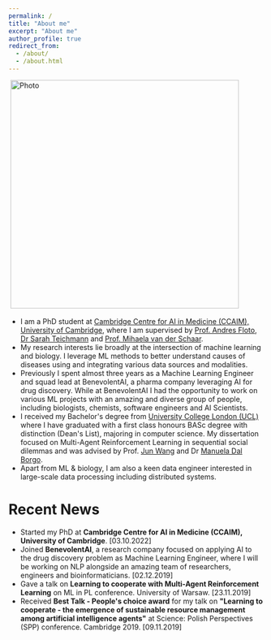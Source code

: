 ```yaml
---
permalink: /
title: "About me"
excerpt: "About me"
author_profile: true
redirect_from: 
  - /about/
  - /about.html
---
```


<p align="center">

  <img src="https://macwiatrak.github.io/files/profile_in_mountains.png" alt="Photo" style="width: 450px;"/> 

</p>

* I am a PhD student at [Cambridge Centre for AI in Medicine (CCAIM), University of Cambridge](https://ccaim.cam.ac.uk/), where I am supervised by [Prof. Andres Floto](http://www.med.cam.ac.uk/floto/), [Dr Sarah Teichmann](https://www.sanger.ac.uk/person/teichmann-sarah/) and [Prof. Mihaela van der Schaar](https://www.vanderschaar-lab.com/prof-mihaela-van-der-schaar/).
* My research interests lie broadly at the intersection of machine learning and biology. I leverage ML methods to better understand causes of diseases using and integrating various data sources and modalities.
* Previously I spent almost three years as a Machine Learning Engineer and squad lead at BenevolentAI, a pharma company leveraging AI for drug discovery. While at BenevolentAI I had the opportunity to work on various ML projects with an amazing and diverse group of people, including biologists, chemists, software engineers and AI Scientists.
* I received my Bachelor's degree from [University College London (UCL)](https://www.ucl.ac.uk/) where I have graduated with a first class honours BASc degree with distinction (Dean's List), majoring in computer science. My dissertation focused on Multi-Agent Reinforcement Learning in sequential social dilemmas and was advised by Prof. [Jun Wang](http://www0.cs.ucl.ac.uk/staff/Jun.Wang/) and Dr [Manuela Dal Borgo](https://www.classics.cam.ac.uk/directory/dr-manuela-dal-borgo).
* Apart from ML & biology, I am also a keen data engineer interested in large-scale data processing including distributed systems.

Recent News
======
* Started my PhD at **Cambridge Centre for AI in Medicine (CCAIM), University of Cambridge**. [03.10.2022]
* Joined **BenevolentAI**, a research company focused on applying AI to the drug discovery problem as Machine Learning Engineer, where I will be working on NLP alongside an amazing team of researchers, engineers and bioinformaticians.  [02.12.2019]
* Gave a talk on **Learning to cooperate with Multi-Agent Reinforcement Learning** on ML in PL conference. University of Warsaw. [23.11.2019]
* Received **Best Talk - People's choice award** for my talk on **"Learning to cooperate - the emergence of sustainable resource management among artificial intelligence agents"** at Science: Polish Perspectives (SPP) conference. Cambridge 2019. [09.11.2019]

[//]: # (* I have submitted an early draft of my survey on stabilizing GAN training to arXiv. You can see it [here]&#40;https://arxiv.org/abs/1910.00927&#41;. Please get in touch if you have any feedback. [02.10.2019])

[//]: # (* My application for a talk on **"Learning to cooperate - the emergence of sustainable resource management among artificial intelligence agents"** to Science Polish Perspective &#40;SPP&#41; conference at the University of Cambridge has been accepted and will take place between 8th and 9th November 2019. [17.09.2019])

[//]: # (* I will be going to Edinburgh to work as a Research Intern at the [Autonomous Agents Group, School of Inormatics, University of Edinburgh]&#40;http://agents.inf.ed.ac.uk/?page=home&#41; under the supervision of [Dr Stefano Albrecht]&#40;http://svalbrecht.de/&#41; on stabilizing Generative Adversarial Networks &#40;GANs&#41; training. [12.09.2019])

